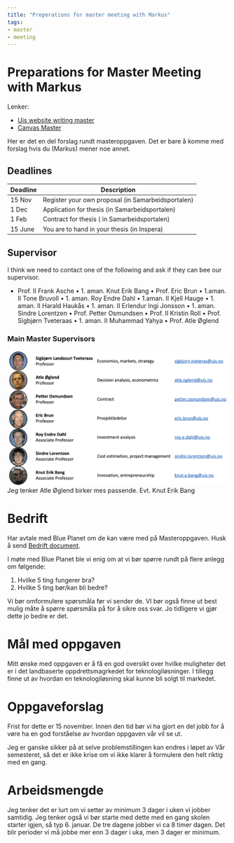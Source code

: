 ```yaml
---
title: "Preperations for master meeting with Markus"
tags:
- master
- meeting
---
```

# Preparations for Master Meeting with Markus
Lenker:
- [Uis website writing master](https://www.uis.no/nb/ingenior-og-sivilingenior/oppgaveskriving-ved-det-teknisk-naturvitenskapelige-fakultet#/)
- [Canvas Master](https://stavanger.instructure.com/courses/10944)

Her er det en del forslag rundt masteroppgaven. Det er bare å komme med forslag hvis du (Markus) mener noe annet.

## Deadlines
| Deadline | Description                                        |
| -------- | -------------------------------------------------- |
| 15 Nov   | Register your own proposal (in Samarbeidsportalen) |
| 1 Dec    | Application for thesis (in Samarbeidsportalen)     |
| 1 Feb    | Contract for thesis ( in Samarbeidsportalen)       |
| 15 June  | You are to hand in your thesis (in Inspera)                                                   |

## Supervisor
I think we need to contact one of the following and ask if they can bee our supervisor.
- Prof. II Frank Asche
• 1. aman. Knut Erik Bang
• Prof. Eric Brun
• 1.aman. II Tone Bruvoll
• 1. aman. Roy Endre Dahl
• 1.aman. II Kjell Hauge
• 1. aman. II Harald Haukås
• 1. aman. II Erlendur Ingi Jonsson
• 1. aman. Sindre Lorentzen
• Prof. Petter Osmundsen
• Prof. II Kristin Roll
• Prof. Sigbjørn Tveteraas
• 1. aman. II Muhammad Yahya
• Prof. Atle Øglend

### Main Master Supervisors
![](attachments/Pasted%20image%2020220905095839.png)
Jeg tenker Atle Øglend birker mes passende. Evt. Knut Erik Bang

# Bedrift
Har avtale med Blue Planet om de kan være med på Masteroppgaven.
Husk å send [Bedrift document](https://www.uis.no/sites/default/files/2021-12/Til%20bedrifter%20om%20bachelor-%20og%20masteroppg%C3%A5va_0.pdf).

I møte med Blue Planet ble vi enig om at vi bør spørre rundt på flere anlegg om følgende:
1. Hvilke 5 ting fungerer bra?
2. Hvilke 5 ting bør/kan bli bedre?

Vi bør omformulere spørsmåla før vi sender de. VI bør også finne ut best mulig måte å spørre spørsmåla på for å sikre oss svar. Jo tidligere vi gjør dette jo bedre er det.


# Mål med oppgaven
Mitt ønske med oppgaven er å få en god oversikt over hvilke muligheter det er i det landbaserte oppdrettsmagrkedet for teknologiløsninger. I tillegg finne ut av hvordan en teknologiløsning skal kunne bli solgt til markedet.


# Oppgaveforslag
Frist for dette er 15 november. Innen den tid bør vi ha gjort en del jobb for å vøre ha en god forståelse av hvordan oppgaven vår vil se ut.

Jeg er ganske sikker på at selve problemstillingen kan endres i løpet av Vår semesteret, så det er ikke krise om vi ikke klarer å formulere den helt riktig med en gang.

# Arbeidsmengde
Jeg tenker det er lurt om vi setter av minimum 3 dager i uken vi jobber samtidig. Jeg tenker også vi bør starte med dette med en gang skolen starter igjen, så typ 6. januar. De tre dagene jobber vi ca 8 timer dagen. Det blir perioder vi må jobbe mer enn 3 dager i uka, men 3 dager er minimum. 



